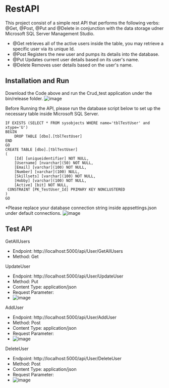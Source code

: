# RestAPI
This project consist of a simple rest API that performs the following verbs: @Get, @Post, @Put and @Delete 
in conjunction with the data storage udner Microsoft SQL Server Management Studio.
- @Get retrieves all of the active users inside the table, you may retrieve a specific user via its unique Id.
- @Post Registers the new user and pumps its details into the database.
- @Put Updates current user details based on its user's name.
- @Delete Removes user details based on the user's name.

## Installation and Run
Download the Code above and run the Crud_test application under the bin/release folder.
![image](https://github.com/L0ucas/RestAPI/assets/50651727/549b5cf5-cfea-4c76-b188-c2c1690317a8)

Before Running the API, please run the database script below to set up the necessary table inside Microsoft SQL Server.
```
IF EXISTS (SELECT * FROM sysobjects WHERE name='tblTestUser' and xtype='U')
BEGIN
	DROP TABLE [dbo].[tblTestUser]
END
GO
CREATE TABLE [dbo].[tblTestUser]
(
	[Id] [uniqueidentifier] NOT NULL,
	[Username] [nvarchar](50) NOT NULL,
	[Email] [varchar](100) NOT NULL,
	[Number] [varchar](100) NULL,
	[Skillsets] [varchar](100) NOT NULL,
	[Hobby] [varchar](100) NOT NULL,
	[Active] [bit] NOT NULL,
 CONSTRAINT [PK_TestUser_Id] PRIMARY KEY NONCLUSTERED 
)
GO
```
*Please replace your database connection string inside appsettings.json under default connections.
![image](https://github.com/L0ucas/RestAPI/assets/50651727/4b49128b-88a0-4025-8d9f-935a2c35ce5c)

## Test API
GetAllUsers
- Endpoint: http://localhost:5000/api/User/GetAllUsers
- Method: Get

UpdateUser
- Endpoint: http://localhost:5000/api/User/UpdateUser
- Method: Put
- Content Type: application/json
- Request Parameter:
- ![image](https://github.com/L0ucas/RestAPI/assets/50651727/c36de655-7180-4b61-80b1-101f048e27bb)

AddUser
- Endpoint: http://localhost:5000/api/User/AddUser
- Method: Post
- Content Type: application/json
- Request Parameter:
- ![image](https://github.com/L0ucas/RestAPI/assets/50651727/c36de655-7180-4b61-80b1-101f048e27bb)

DeleteUser
- Endpoint: http://localhost:5000/api/User/DeleteUser
- Method: Post
- Content Type: application/json
- Request Parameter:
- ![image](https://github.com/L0ucas/RestAPI/assets/50651727/4ef8bdbc-9324-442a-b036-4b0ab58165a1)

